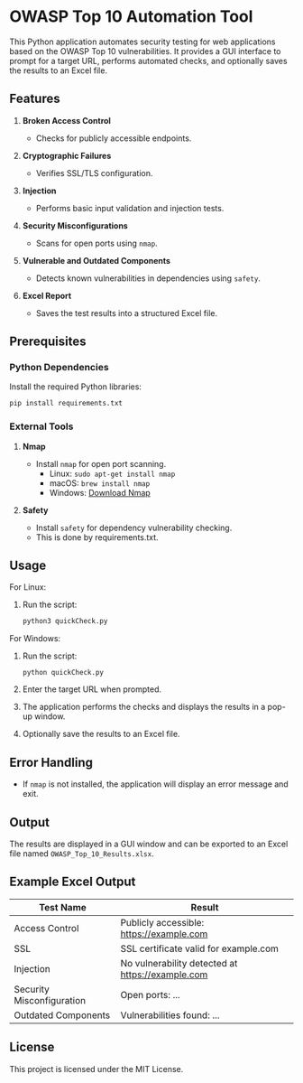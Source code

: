 # OWASP Top 10 Automation Tool

This Python application automates security testing for web applications based on the OWASP Top 10 vulnerabilities. It provides a GUI interface to prompt for a target URL, performs automated checks, and optionally saves the results to an Excel file.

## Features

1. **Broken Access Control**
   - Checks for publicly accessible endpoints.

2. **Cryptographic Failures**
   - Verifies SSL/TLS configuration.

3. **Injection**
   - Performs basic input validation and injection tests.

4. **Security Misconfigurations**
   - Scans for open ports using `nmap`.

5. **Vulnerable and Outdated Components**
   - Detects known vulnerabilities in dependencies using `safety`.

6. **Excel Report**
   - Saves the test results into a structured Excel file.

## Prerequisites

### Python Dependencies
Install the required Python libraries:

```bash
pip install requirements.txt
```

### External Tools
1. **Nmap**
   - Install `nmap` for open port scanning.
     - Linux: `sudo apt-get install nmap`
     - macOS: `brew install nmap`
     - Windows: [Download Nmap](https://nmap.org/download.html)

2. **Safety**
   - Install `safety` for dependency vulnerability checking.
   - This is done by requirements.txt.

## Usage

For Linux:
1. Run the script:
   ```bash
   python3 quickCheck.py
   ```
For Windows:
1. Run the script:
   ```
   python quickCheck.py
   ```

2. Enter the target URL when prompted.

3. The application performs the checks and displays the results in a pop-up window.

4. Optionally save the results to an Excel file.

## Error Handling
- If `nmap` is not installed, the application will display an error message and exit.

## Output
The results are displayed in a GUI window and can be exported to an Excel file named `OWASP_Top_10_Results.xlsx`.

## Example Excel Output
| Test Name                      | Result                                                                 |
|--------------------------------|------------------------------------------------------------------------|
| Access Control                 | Publicly accessible: https://example.com                              |
| SSL                            | SSL certificate valid for example.com                                 |
| Injection                      | No vulnerability detected at https://example.com                     |
| Security Misconfiguration      | Open ports: ...                                                       |
| Outdated Components            | Vulnerabilities found: ...                                            |

## License
This project is licensed under the MIT License.